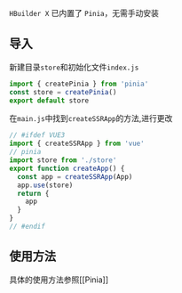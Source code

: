 `HBuilder X` 已内置了 `Pinia`，无需手动安装

## 导入
新建目录`store`和初始化文件`index.js`
```js
import { createPinia } from 'pinia'
const store = createPinia()
export default store
```

在`main.js`中找到`createSSRApp`的方法,进行更改
```js
// #ifdef VUE3
import { createSSRApp } from 'vue'
// pinia
import store from './store'
export function createApp() {
  const app = createSSRApp(App)
  app.use(store)
  return {
    app
  }
}
// #endif
```

## 使用方法
具体的使用方法参照[[Pinia]]